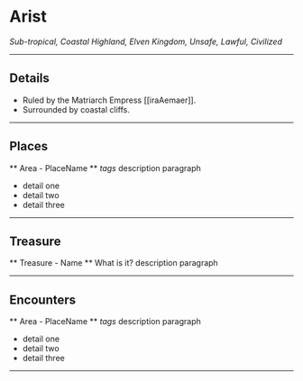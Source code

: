 # Arist
_Sub-tropical, Coastal Highland, Elven Kingdom, Unsafe, Lawful, Civilized_

---
## Details
- Ruled by the Matriarch Empress [[iraAemaer]].
- Surrounded by coastal cliffs.

---
## Places
** Area - PlaceName **
_tags_
description paragraph
- detail one
- detail two
- detail three

---
## Treasure
** Treasure - Name **
What is it?
description paragraph

---
## Encounters
** Area - PlaceName **
_tags_
description paragraph
- detail one
- detail two
- detail three

---